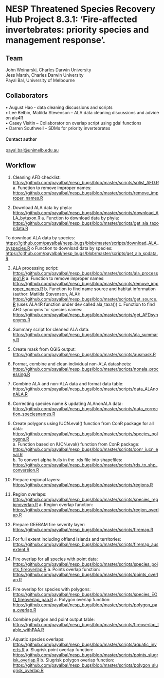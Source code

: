 # NESP Threatened Species Recovery Hub Project 8.3.1: ‘Fire-affected invertebrates: priority species and management response’.

## Team
John Woinarski, Charles Darwin University <br>
Jess Marsh, Charles Darwin University <br>
Payal Bal, University of Melbourne <br>

## Collaborators
•	August Hao - data cleaning discussions and scripts <br>
•	Lee Belbin, Matilda Stevenson – ALA data cleaning discussions and advice on ala4R <br>
•	Casey Visitin – Collaborator on overlap script using gdal functions <br>
•	Darren Southwell – SDMs for priority invertebrates <br>


#### Contact author
payal.bal@unimelb.edu.au
  
## Workflow
1.	Cleaning AFD checklist: https://github.com/payalbal/nesp_bugs/blob/master/scripts/splist_AFD.R 
a.	Function to remove improper names: https://github.com/payalbal/nesp_bugs/blob/master/scripts/remove_improper_names.R

2.	Download ALA data by phyla: https://github.com/payalbal/nesp_bugs/blob/master/scripts/download_ALA_bytaxon.R 
a.	Function to download data by phyla: https://github.com/payalbal/nesp_bugs/blob/master/scripts/get_ala_taxondata.R 

To download ALA data by species: https://github.com/payalbal/nesp_bugs/blob/master/scripts/download_ALA_byspecies.R 
o	Function to download data by species: https://github.com/payalbal/nesp_bugs/blob/master/scripts/get_ala_spdata.R

3.	ALA processing script: https://github.com/payalbal/nesp_bugs/blob/master/scripts/ala_processing1.R
a.	Function to remove improper names: https://github.com/payalbal/nesp_bugs/blob/master/scripts/remove_improper_names.R
b.	Function to find name source and habitat information (author: Matilda Stevenson, ALA): https://github.com/payalbal/nesp_bugs/blob/master/scripts/get_source.R (uses ALA4R function under dev called ala_taxa())
c.	Function to find AFD synonyms for species names: https://github.com/payalbal/nesp_bugs/blob/master/scripts/get_AFDsynonyms.R

4.	Summary script for cleaned ALA data: https://github.com/payalbal/nesp_bugs/blob/master/scripts/ala_summary.R 

5.	Create mask from QGIS output: https://github.com/payalbal/nesp_bugs/blob/master/scripts/ausmask.R 

6.	Format, combine and clean individual non-ALA datasheets: https://github.com/payalbal/nesp_bugs/blob/master/scripts/nonala_processing.R

7.	Combine ALA and non-ALA data and format data table: https://github.com/payalbal/nesp_bugs/blob/master/scripts/data_ALAnonALA.R

8.	Correcting species name & updating ALAnonALA data: https://github.com/payalbal/nesp_bugs/blob/master/scripts/data_correction_speciesnames.R

9.	Create polygons using IUCN.eval() function from ConR package for all data: https://github.com/payalbal/nesp_bugs/blob/master/scripts/species_polygons.R  
a.	Function based on IUCN.eval() function from ConR package: https://github.com/payalbal/nesp_bugs/blob/master/scripts/conr_iucn_eval.R  
b.	To convert alpha hulls in the .rds file into shapefiles: https://github.com/payalbal/nesp_bugs/blob/master/scripts/rds_to_shp_conversion.R 

10.	Prepare regional layers: https://github.com/payalbal/nesp_bugs/blob/master/scripts/regions.R 

11.	Region overlaps: https://github.com/payalbal/nesp_bugs/blob/master/scripts/species_regionoverlap.R
a.	Region overlap function: https://github.com/payalbal/nesp_bugs/blob/master/scripts/region_overlap.R

12.	Prepare GEEBAM fire severity layer: https://github.com/payalbal/nesp_bugs/blob/master/scripts/firemap.R

13.	For full extent including offland islands and territories: https://github.com/payalbal/nesp_bugs/blob/master/scripts/firemap_ausextent.R

14.	Fire overlap for all species with point data: https://github.com/payalbal/nesp_bugs/blob/master/scripts/species_points_fireoverlap.R 
a.	Points overlap function: https://github.com/payalbal/nesp_bugs/blob/master/scripts/points_overlap.R

15.	Fire overlap for species with polygons: https://github.com/payalbal/nesp_bugs/blob/master/scripts/species_EOO_fireoverlap_paa.R 
a.	Polygon overlap function: https://github.com/payalbal/nesp_bugs/blob/master/scripts/polygon_paa_overlap.R 

16.	Combine polygon and point output table: https://github.com/payalbal/nesp_bugs/blob/master/scripts/fireoverlap_table_withPAA.R

17.	Aquatic species overlaps: https://github.com/payalbal/nesp_bugs/blob/master/scripts/aquatic_inverts.R
a.	Slugrisk point overlap function: https://github.com/payalbal/nesp_bugs/blob/master/scripts/points_slugrisk_overlap.R
b.	Slugrisk polygon overlap function: https://github.com/payalbal/nesp_bugs/blob/master/scripts/polygon_slugrisk_overlap.R
 
